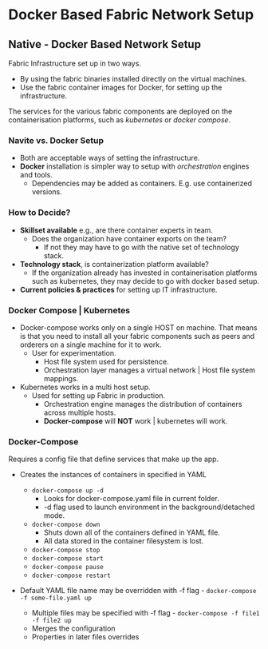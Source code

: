 # Docker Based Fabric Network Setup

## Native - Docker Based Network Setup

Fabric Infrastructure set up in two ways.

- By using the fabric binaries installed directly on the virtual machines.
- Use the fabric container images for Docker, for setting up the infrastructure.

The services for the various fabric components are deployed on the containerisation platforms, such as _kubernetes_ or _docker compose_.

### Navite vs. Docker Setup

- Both are acceptable ways of setting the infrastructure.
- **Docker** installation is simpler way to setup with _orchestration_ engines and tools.
  - Dependencies may be added as containers. E.g. use containerized versions.

### How to Decide?

- **Skillset available** e.g., are there container experts in team.
  - Does the organization have container exports on the team?
    - If not they may have to go with the native set of technology stack.
- **Technology stack**, is containerization platform available?
  - If the organization already has invested in containerisation platforms such as kubernetes, they may decide to go with docker based setup.
- **Current policies & practices** for setting up IT infrastructure.

### Docker Compose | Kubernetes

- Docker-compose works only on a single HOST on machine. That means is that you need to install all your fabric components such as peers and orderers on a single machine for it to work.
  - User for experimentation.
    - Host file system used for persistence.
    - Orchestration layer manages a virtual network | Host file system mappings.
- Kubernetes works in a multi host setup.
  - Used for setting up Fabric in production.
    - Orchestration engine manages the distribution of containers across multiple hosts.
    - **Docker-compose** will **NOT** work | kubernetes will work.

### Docker-Compose

Requires a config file that define services that make up the app.

- Creates the instances of containers in specified in YAML

  - `docker-compose up -d`
    - Looks for docker-compose.yaml file in current folder.
    - -d flag used to launch environment in the background/detached mode.
  - `docker-compose down`
    - Shuts down all of the containers defined in YAML file.
    - All data stored in the container filesystem is lost.
  - `docker-compose stop`
  - `docker-compose start`
  - `docker-compose pause`
  - `docker-compose restart`

- Default YAML file name may be overridden with -f flag - `docker-compose -f some-file.yaml up`
  - Multiple files may be specified with -f flag - `docker-compose -f file1 -f file2 up`
  - Merges the configuration
  - Properties in later files overrides

